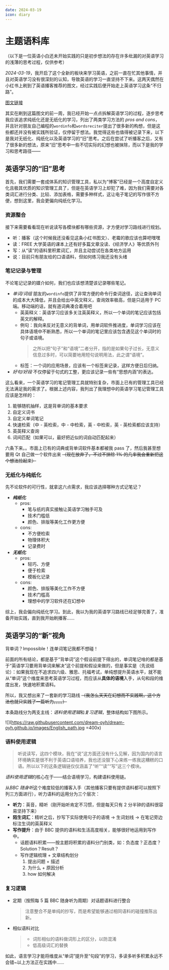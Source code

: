 ```yaml
---
date: 2024-03-19
icon: diary
---
```


# 主题语料库

（以下是一位英语小白还未开始实践的只是初步想法的存在许多纰漏的对英语学习的浅薄的思考过程，仅供参考）

_2024-03-19_，我开启了这个全新的板块来学习英语，之前一直在忙其他事情，并且对英语学习没有很深刻的认知，导致英语的学习一直坚持不下来。这两天偶然在小红书上刷到了英语播客推荐的图文，经过实践后便开始走上英语学习这条“不归路”。

[图文链接](http://xhslink.com/mAfb6D)

其实在刷到这篇图文的前一周，我已经开始一点点拆解英语学习的过程，逐步思考我应该追求纯纸化还是无纸化的学习，列出了两类学习方法的 _pros and cons_，并且针对朋友自己编程的`wordinfo`和`wordsreciter`提出了很多新的构想，但是这些都还并没有被实践所验证，仅停留于想法。我觉得这些也值得被记录下来，以下是我对无纸化、纯纸化以及英语学习的“旧”思考。之后在尝试了听播客之后，又有了很多新的想法，原来“旧”思考中一些不切实际的幻想也被抹除，而以下是我的学习和思考路径——

## 英语学习的“旧”思考

首先，我们需要一套成体系的知识管理工具，私以为“博客”已经是一个高度自定义化且极其优质的知识管理工具了，但是在英语学习上却犯了难，因为我们需要对各类词汇进行分类、比较、添加表格，需要多种样式，这让电子笔记的写作很不方便，想到这里，我会更偏向纯纸化学习。

### 资源整合

接下来需要看看现在听说读写各模块都有哪些资源，才方便对学习路线进行规划。

- 听：播客（这个时候我还没看见这条小红书图文）、老霉的歌应该也算吧嘿嘿
- 读：FREE 大学英语的课本上还有好多篇文章没读、《经济学人》等优质外刊
- 写：从“读”的语料里积累词汇，并且主动尝试在各类地方运用
- 说：目前只有朋友给的口语语料，但如何练习我还没有头绪

### 笔记记录与管理

不论笔记记录的媒介如何，我们也应该想清楚该记录哪些笔记。

- _单词/词组_ 朋友的`wordinfo`提供了非常方便的命令行查词途径，这让查询单词的成本大大降低，并且会给出中英文释义，查询效率极高，但是只适用于 PC 端。移动端的话，就有道词典凑合着用吧
  - 英英释义：英语学习应该多关注英英释义，所以一个单词的笔记应该包括英文的解释。
  - 例句：我向来反对无意义的背单词，用单词软件推进度，单词学习应该在具体语境中不断熟悉，所以一个单词的笔记里应该包含遇见这个单词时的句子或语境。
    > 之所以把“句子”和“语境”二者分开，指的是如果句子过长，无意义信息过多时，可以简要地用短句说明用法，此之谓“语境”。
  - 标签：一个词的应用场景，应该有一个标签来记录，这样方便日后归纳。
- _好句/好段_ 不仅停留于句式的工整，更应该记录一些有“思想内涵”的表达。

这么看来，一个英语学习的笔记管理工具就特别复杂，市面上已有的管理工具已经无法满足我的需求了。根据上述内容，我列出了我理想中的英语学习笔记管理工具应该是怎样的：

1. 能够随机抽样，这是背单词的基本要求
2. 自定义词书
3. 自定义单词笔记
4. 快速检索（中 - 英检索，中 - 中检索，英 - 中检索，英 - 英检索都应该支持）
5. 英英释义查询
6. 词间匹配（如果可以，最好把近似的词自动匹配起来）

六条下来。。市面上已有的词典或背单词软件基本都被我 pass 了，然后我甚至想要用 Qt 自己做一个软件出来 ~~（现在放弃了，不过不排除 1% 的几率我会重新把这个想法捡起来）~~

### 无纸化与纯纸化

先不论软件的可行性，就拿这六点需求，我应该选择哪种方式记笔记？

- **_纯纸化_**
  - pros:
    - 笔与纸的真实接触让英语学习触手可及
    - 技术门槛低
    - 颜色、排版等美化工作更方便
  - cons:
    - 不方便检索
    - 物理体积大
    - 记录费时
- **_无纸化_**
  - pros:
    - 轻巧、方便
    - 便于检索
    - 模板化记录
  - cons:
    - 颜色、排版等美化工作不方便
    - 技术门槛高
    - 理想中的学习软件还在幻想中

综上，我会偏向纯纸化学习。到此，我以为我的英语学习路线已经足够完善了，准备开始实践，直到我开始刷播客……

## 英语学习的“新”视角

背单词？Impossible！连单词笔记我都不想碰！

前面的所有结论，都是基于“背单词”这个假设前提下得出的，单词笔记啥的都是基于“英语学习要用背单词来解决”这个前提和假设来做的，但是事实是（先说结论）：如果我现在不追求四六级、雅思、托福考试，单纯想提升英语水平，就不能从“单词”这个维度来思考英语学习过程，而应该从**具体的语境**入手，从句和段的维度出发，快速地积累语料。

所以，我又想出来了一套新的学习路线 ~~（我怎么天天在幻想而不实践啊，这个方法也就只实践了一篇听力。。。。）~~

本条路线分为两支主线：*语料使用逻辑*和*复习逻辑*，整体结构如下图所示。

![](https://raw.githubusercontent.com/dream-oyh/dream-oyh.github.io/images/English_path.jpg =400x)

### 语料使用逻辑

> 听说读写，这四个模块，我在“说”这方面还没有什么见解，因为国内的语言环境确实是很不利于英语口语培养，我也还没狠下心来练一练我这糟糕的口语。所以以下的这条逻辑链仅仅涵盖了“听”“读”“写”这三个模块。

*语料使用逻辑*的核心在于——结合语境学习，构建语料使用链。

从*BBC 随身听*这个难度较低的播客入手（其他播客只要有提供语料都可以按照下列三方面进行），听力语料的运用分为三个层次：

- **听力**：英音，精听（刚开始听肯定不习惯，但是每天只有 2 分半钟的语料很容易坚持下来）
- **陌生词汇**：精听之后，抄写下实际使用句子的语境 -> 生词划线 -> 在笔记旁边标注生词的英英释义
- **写作提升**：由于 BBC 提供的语料和生活高度相关，能够很好地运用到写作中。
  - 话题语料积累——按主题将积累的语料分门别类，如：负态度？正态度？Solution？Result？
  - 写作逻辑梳理 + 文章结构划分
    1. 提出问题 + 描述
    2. 为什么 + 原因分析
    3. how 如何解决

### 复习逻辑

- 定期（按照每 5 篇 BBC 随身听为周期）对话题语料进行整合
  > 注意整合不是单纯的抄写，而是希望能够通过相同语料的碰撞推陈出新。
- 相似语料对比
  > - 词形相似的语料做词形上的区分，以防混淆
  > - 低高级词汇的替换

如此，语言学习才能将维度从“单词”提升至“句段”的学习，多读多听多积累永远不会错~以上方法正在实践中……